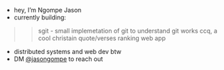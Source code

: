 - hey, I’m Ngompe Jason
- currently building:
>> sgit - small implemetation of git to understand git works
>> ccq, a cool christain quote/verses ranking web app
- distributed systems and web dev btw
- DM [@jasongompe](https://x.com/jasongompe) to reach out

<!---
ngompejason/ngompejason is a ✨ special ✨ repository because its `README.md` (this file) appears on your GitHub profile.
You can click the Preview link to take a look at your changes.
--->
